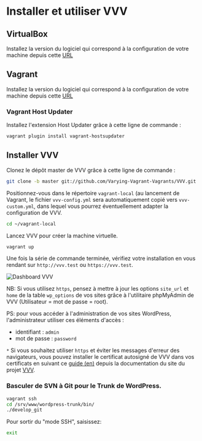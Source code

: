 # Installer et utiliser VVV

## VirtualBox

Installez la version du logiciel qui correspond à la configuration de votre machine depuis cette [URL](https://www.virtualbox.org/wiki/Downloads)

## Vagrant

Installez la version du logiciel qui correspond à la configuration de votre machine depuis cette [URL](https://www.vagrantup.com/downloads.html)

### Vagrant Host Updater

Installez l'extension Host Updater grâce à cette ligne de commande :

```bash
vagrant plugin install vagrant-hostsupdater
```

## Installer VVV

Clonez le dépôt master de VVV grâce à cette ligne de commande :

```bash
git clone -b master git://github.com/Varying-Vagrant-Vagrants/VVV.git ./vagrant-local
```

Positionnez-vous dans le répertoire `vagrant-local` (au lancement de Vagrant, le fichier `vvv-config.yml` sera automatiquement copié vers `vvv-custom.yml`, dans lequel vous pourrez éventuellement adapter la configuration de VVV.

```bash
cd ~/vagrant-local
```

Lancez VVV pour créer la machine virtuelle.

```bash
vagrant up
```

Une fois la série de commande terminée, vérifiez votre installation en vous rendant sur `http://vvv.test` ou `https://vvv.test`.

![Dashboard VVV](https://dl.dropboxusercontent.com/s/5w6x370wh1wc7w4/vvv.png)

NB: Si vous utilisez `https`, pensez à mettre à jour les options `site_url` et `home` de la table `wp_options` de vos sites grâce à l'utilitaire phpMyAdmin de VVV (Utilisateur = mot de passe = root).

PS:  pour vous accéder à l'administration de vos sites WordPress, l'administrateur utiliser ces éléments d'accès :

- identifiant  : `admin`
- mot de passe : `password`

`*` Si vous souhaitez utiliser `https` et éviter les messages d'erreur des navigateurs, vous pouvez installer le certificat autosigné de VVV dans vos certificats en suivant ce [guide (en)](https://varyingvagrantvagrants.org/docs/en-US/references/https/trusting-ca/) depuis la documentation du site du projet [VVV](https://varyingvagrantvagrants.org/).

### Basculer de SVN à Git pour le Trunk de WordPress.

```bash
vagrant ssh
cd /srv/www/wordpress-trunk/bin/
./develop_git
```
Pour sortir du "mode SSH", saisissez:  
```bash
exit
```
